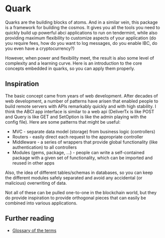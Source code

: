 # Quark

Quarks are the building blocks of atoms. And in a similar vein, this
package is a framework for building the cosmos. It gives you all the tools
you need to quickly build up powerful abci applications to run on tendermint,
while also providing maximum flexibility to customize aspects of your
application (do you require fees, how do you want to log messages, do you
enable IBC, do you even have a cryptocurrency?)

However, when power and flexibility meet, the result is also some level of
complexity and a learning curve.  Here is an introduction to the core concepts
embedded in quarks, so you can apply them properly.

## Inspiration

The basic concept came from years of web development.  After decades of web
development, a number of patterns have arisen that enabled people to build
remote servers with APIs remarkably quickly and with high stability.
I think the ABCI app interface is similar to a web api (DeliverTx is like POST
and Query is like GET and SetOption is like the admin playing with the config
file). Here are some patterns that might be useful:

* MVC - separate data model (storage) from business logic (controllers)
* Routers - easily direct each request to the appropriate controller
* Middleware - a series of wrappers that provide global functionality (like
  authentication) to all controllers
* Modules (gems, package, ...) - people can write a self-contained package
  with a given set of functionality, which can be imported and reused in
  other apps

Also, the idea of different tables/schemas in databases, so you can keep the
different modules safely separated and avoid any accidental (or malicious)
overwriting of data.

Not all of these can be pulled one-to-one in the blockchain world, but they do
provide inspiration to provide orthogonal pieces that can easily be combined
into various applications.

## Further reading

* [Glossary of the terms](glossary.md)

